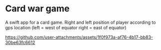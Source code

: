 # Card war game

A swift app for a card game.
Right and left position of player according to gps location (left = west of equator right = east of equator)







https://github.com/user-attachments/assets/1f0f973a-af76-4b17-bb83-30be63fc6612


